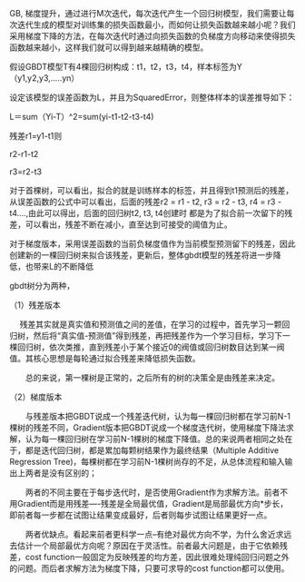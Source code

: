 GB, 梯度提升，通过进行M次迭代，每次迭代产生一个回归树模型，我们需要让每次迭代生成的模型对训练集的损失函数最小，而如何让损失函数越来越小呢？我们采用梯度下降的方法，在每次迭代时通过向损失函数的负梯度方向移动来使得损失函数越来越小，这样我们就可以得到越来越精确的模型。

假设GBDT模型T有4棵回归树构成：t1，t2，t3，t4，样本标签为Y（y1,y2,y3,.....yn）

设定该模型的误差函数为L，并且为SquaredError，则整体样本的误差推导如下：

L＝sum（Yi-T）^2=sum\(yi-t1-t2-t3-t4\)

残差r1=y1-t1则

r2-r1-t2

r3=r2-t3

对于首棵树，可以看出，拟合的就是训练样本的标签，并且得到t1预测后的残差，从误差函数的公式中可以看出，后面的残差r2 = r1 - t2, r3 = r2 - t3, r4 = r3 - t4....,由此可以得出，后面的回归树t2, t3, t4创建时 都是为了拟合前一次留下的残差，可以看出，残差不断在减小，直至达到可接受的阈值为止。



对于梯度版本，采用误差函数的当前负梯度值作为当前模型预测留下的残差，因此创建新的一棵回归树来拟合该残差，更新后，整体gbdt模型的残差将进一步降低，也带来L的不断降低







gbdt树分为两种，



（1）残差版本 

　 残差其实就是真实值和预测值之间的差值，在学习的过程中，首先学习一颗回归树，然后将“真实值-预测值”得到残差，再把残差作为一个学习目标，学习下一棵回归树，依次类推，直到残差小于某个接近0的阀值或回归树数目达到某一阀值。其核心思想是每轮通过拟合残差来降低损失函数。 

　　总的来说，第一棵树是正常的，之后所有的树的决策全是由残差来决定。



（2）梯度版本 

　　与残差版本把GBDT说成一个残差迭代树，认为每一棵回归树都在学习前N-1棵树的残差不同，Gradient版本把GBDT说成一个梯度迭代树，使用梯度下降法求解，认为每一棵回归树在学习前N-1棵树的梯度下降值。总的来说两者相同之处在于，都是迭代回归树，都是累加每颗树结果作为最终结果（Multiple Additive Regression Tree\)，每棵树都在学习前N-1棵树尚存的不足，从总体流程和输入输出上两者是没有区别的； 

　　两者的不同主要在于每步迭代时，是否使用Gradient作为求解方法。前者不用Gradient而是用残差—-残差是全局最优值，Gradient是局部最优方向\*步长，即前者每一步都在试图让结果变成最好，后者则每步试图让结果更好一点。 

　　两者优缺点。看起来前者更科学一点–有绝对最优方向不学，为什么舍近求远去估计一个局部最优方向呢？原因在于灵活性。前者最大问题是，由于它依赖残差，cost function一般固定为反映残差的均方差，因此很难处理纯回归问题之外的问题。而后者求解方法为梯度下降，只要可求导的cost function都可以使用。







